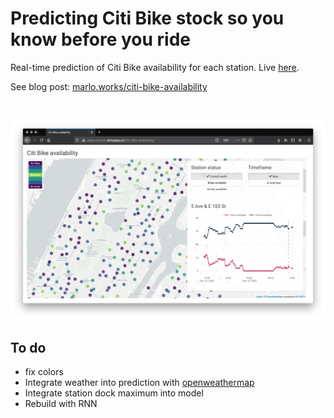 # Predicting Citi Bike stock so you know before you ride

Real-time prediction of Citi Bike availability for each station. Live [here](https://jmarlo.shinyapps.io/Citi-Bike-availability/).

See blog post: [marlo.works/citi-bike-availability](https://www.marlo.works/posts/citi-bike-availability/)

<br>

![](screenshot.png)

## To do

- fix colors
- Integrate weather into prediction with [openweathermap](https://openweathermap.org/)
- Integrate station dock maximum into model
- Rebuild with RNN
